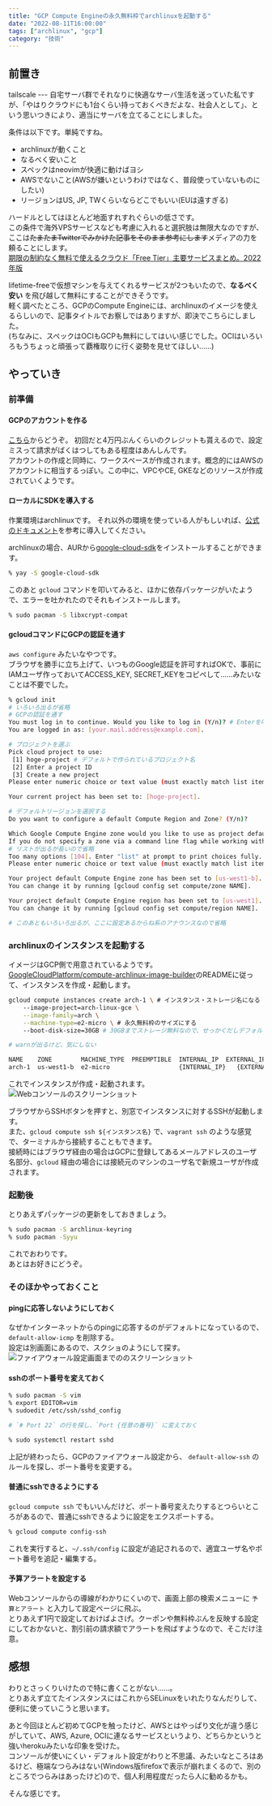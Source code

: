 ```yaml
---
title: "GCP Compute Engineの永久無料枠でarchlinuxを起動する"
date: "2022-08-11T16:00:00"
tags: ["archlinux", "gcp"]
category: "技術"
---
```


## 前置き
tailscale --- 自宅サーバ群でそれなりに快適なサーバ生活を送っていた私ですが、「やはりクラウドにも1台くらい持っておくべきだよな、社会人として」、という思いつきにより、適当にサーバを立てることにしました。  

条件は以下です。単純ですね。

- archlinuxが動くこと
- なるべく安いこと
- スペックはneovimが快適に動けばヨシ
- AWSでないこと(AWSが嫌いというわけではなく、普段使っていないものにしたい)
- リージョンはUS, JP, TWくらいならどこでもいい(EUは遠すぎる)

ハードルとしてはほとんど地面すれすれぐらいの低さです。  
この条件で海外VPSサービスなども考慮に入れると選択肢は無限大なのですが、ここは~~たまたまTwitterでみかけた記事をそのまま参考にします~~メディアの力を頼ることにします。  
[期限の制約なく無料で使えるクラウド「Free Tier」主要サービスまとめ。2022年版](https://www.publickey1.jp/blog/22/free_tier2022.html)

lifetime-freeで仮想マシンを与えてくれるサービスが2つもいたので、**なるべく安い** を飛び越して無料にすることができそうです。  
軽く調べたところ、GCPのCompute Engineには、archlinuxのイメージを使えるらしいので、記事タイトルでお察しではありますが、即決でこちらにしました。  
(ちなみに、スペックはOCIもGCPも無料にしてはいい感じでした。OCIはいろいろもうちょっと頑張って覇権取りに行く姿勢を見せてほしい……)

## やっていき
### 前準備
#### GCPのアカウントを作る
[こちら](https://cloud.google.com/gcp/?hl=ja)からどうぞ。
初回だと4万円ぶんくらいのクレジットも貰えるので、設定ミスって請求がばくはつしてもある程度はあんしんです。  
アカウントの作成と同時に、ワークスペースが作成されます。概念的にはAWSのアカウントに相当するっぽい。この中に、VPCやCE, GKEなどのリソースが作成されていくようです。  

#### ローカルにSDKを導入する
作業環境はarchlinuxです。
それ以外の環境を使っている人がもしいれば、[公式のドキュメント](https://cloud.google.com/sdk/)を参考に導入してください。

archlinuxの場合、AURから[google-cloud-sdk](https://aur.archlinux.org/packages/google-cloud-sdk)をインストールすることができます。

```sh
% yay -S google-cloud-sdk
```

このあと `gcloud` コマンドを叩いてみると、ほかに依存パッケージがいたようで、エラーを吐かれたのでそれもインストールします。

```sh
% sudo pacman -S libxcrypt-compat
```

#### gcloudコマンドにGCPの認証を通す
`aws configure` みたいなやつです。  
ブラウザを勝手に立ち上げて、いつものGoogle認証を許可すればOKで、事前にIAMユーザ作っておいてACCESS_KEY, SECRET_KEYをコピペして……みたいなことは不要でした。

```sh
% gcloud init
# いろいろ出るが省略
# GCPの認証を通す
You must log in to continue. Would you like to log in (Y/n)? # Enterを叩くとブラウザが開くので、Googleアカウントの認証を通す
You are logged in as: [your.mail.address@example.com].

# プロジェクトを選ぶ
Pick cloud project to use:
 [1] hoge-project # デフォルトで作られているプロジェクト名
 [2] Enter a project ID
 [3] Create a new project
Please enter numeric choice or text value (must exactly match list item):  1

Your current project has been set to: [hoge-project].

# デフォルトリージョンを選択する
Do you want to configure a default Compute Region and Zone? (Y/n)?

Which Google Compute Engine zone would you like to use as project default?
If you do not specify a zone via a command line flag while working with Compute Engine resources, the default is assumed.
# リストが出るが長いので省略
Too many options [104]. Enter "list" at prompt to print choices fully.
Please enter numeric choice or text value (must exactly match list item):  11 # 無料枠を使いたいのでオレゴンを選択

Your project default Compute Engine zone has been set to [us-west1-b].
You can change it by running [gcloud config set compute/zone NAME].

Your project default Compute Engine region has been set to [us-west1].
You can change it by running [gcloud config set compute/region NAME].

# このあともいろいろ出るが、ここに設定あるからね系のアナウンスなので省略
```

### archlinuxのインスタンスを起動する
イメージはGCP側で用意されているようです。  
[GoogleCloudPlatform/compute-archlinux-image-builder](https://github.com/GoogleCloudPlatform/compute-archlinux-image-builder)のREADMEに従って、インスタンスを作成・起動します。

```sh
gcloud compute instances create arch-1 \ # インスタンス・ストレージ名になる
	--image-project=arch-linux-gce \
	--image-family=arch \
	--machine-type=e2-micro \ # 永久無料枠のサイズにする
	--boot-disk-size=30GB # 30GBまでストレージ無料なので、せっかくだしデフォルトより大きくしておく

# warnが出るけど、気にしない

NAME    ZONE        MACHINE_TYPE  PREEMPTIBLE  INTERNAL_IP  EXTERNAL_IP   STATUS
arch-1  us-west1-b  e2-micro                   {INTERNAL_IP}   {EXTERNAL_IP}  RUNNING
```

これでインスタンスが作成・起動されます。
![Webコンソールのスクリーンショット](/images/setup-archlinux-on-compute-engine-free-tier/compute-engine.png)

ブラウザからSSHボタンを押すと、別窓でインスタンスに対するSSHが起動します。  
また、`gcloud compute ssh ${インスタンス名}` で、`vagrant ssh` のような感覚で、ターミナルから接続することもできます。  
接続時にはブラウザ経由の場合はGCPに登録してあるメールアドレスのユーザ名部分、`gcloud` 経由の場合には接続元のマシンのユーザ名で新規ユーザが作成されます。

### 起動後
とりあえずパッケージの更新をしておきましょう。

```sh
% sudo pacman -S archlinux-keyring
% sudo pacman -Syyu
```

これでおわりです。  
あとはお好きにどうぞ。

### そのほかやっておくこと
#### pingに応答しないようにしておく
なぜかインターネットからのpingに応答するのがデフォルトになっているので、 `default-allow-icmp` を削除する。  
設定は別画面にあるので、スクショのようにして探す。  
![ファイアウォール設定画面までののスクリーンショット](/images/setup-archlinux-on-compute-engine-free-tier/firewall.png)

#### sshのポート番号を変えておく
```sh
% sudo pacman -S vim
% export EDITOR=vim
% sudoedit /etc/ssh/sshd_config

# `# Port 22` の行を探し、`Port {任意の番号}` に変えておく

% sudo systemctl restart sshd
```

上記が終わったら、GCPのファイアウォール設定から、 `default-allow-ssh` のルールを探し、ポート番号を変更する。

#### 普通にsshできるようにする
`gcloud compute ssh` でもいいんだけど、ポート番号変えたりするとつらいところがあるので、普通にsshできるように設定をエクスポートする。

```sh
% gcloud compute config-ssh
```

これを実行すると、`~/.ssh/config` に設定が追記されるので、適宜ユーザ名やポート番号を追記・編集する。

#### 予算アラートを設定する
Webコンソールからの導線がわかりにくいので、画面上部の検索メニューに `予算とアラート` と入力して設定ページに飛ぶ。  
とりあえず1円で設定しておけばよさげ。クーポンや無料枠ぶんを反映する設定にしておかないと、割引前の請求額でアラートを飛ばすようなので、そこだけ注意。

## 感想
わりとさっくりいけたので特に書くことがない……。  
とりあえず立てたインスタンスにはこれからSELinuxをいれたりなんだりして、便利に使っていこうと思います。  

あと今回ほとんど初めてGCPを触ったけど、AWSとはやっぱり文化が違う感じがしていて、AWS, Azure, OCIに連なるサービスというより、どちらかというと強いherokuみたいな印象を受けた。  
コンソールが使いにくい・デフォルト設定がわりと不思議、みたいなところはあるけど、極端なつらみはない(Windows版firefoxで表示が崩れまくるので、別のところでつらみはあったけど)ので、個人利用程度だったら人に勧めるかも。  

そんな感じです。
